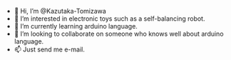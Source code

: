 - 👋 Hi, I’m @Kazutaka-Tomizawa
- 👀 I’m interested in electronic toys such as a self-balancing robot.
- 🌱 I’m currently learning arduino language.
- 💞️ I’m looking to collaborate on someone who knows well about arduino language.
- 📫 Just send me e-mail.

<!---
Kazutaka-Tomizawa/Kazutaka-Tomizawa is a ✨ special ✨ repository because its `README.md` (this file) appears on your GitHub profile.
You can click the Preview link to take a look at your changes.
--->
